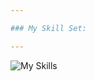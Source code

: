 ```yaml
---

### My Skill Set:

---
```

![My Skills](https://skillicons.dev/icons?i=js,html,css,scss,tailwind,react,git,figma)




[mail]: falin.2025@mail.ru

<br>
<br>
